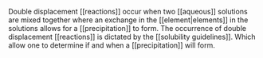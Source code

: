 Double displacement [[reactions]] occur when two [[aqueous]] solutions are mixed together where an exchange in the [[element|elements]] in the solutions allows for a [[precipitation]] to form. The occurrence of double displacement [[reactions]] is dictated by the [[solubility guidelines]]. Which allow one to determine if and when a [[precipitation]] will form. 